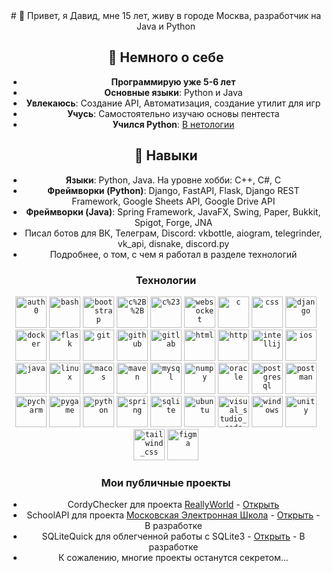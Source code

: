 <div align="center">
# 🧩 Привет, я Давид, мне 15 лет, живу в городе Москва, разработчик на Java и Python
<div/>

## 🎯 Немного о себе
* **Программирую уже 5-6 лет**
* **Основные языки**: Python и Java
* **Увлекаюсь**: Создание API, Автоматизация, создание утилит для игр
* **Учусь**: Самостоятельно изучаю основы пентеста
* **Учился Python**: [В нетологии](https://netology.ru/programs/fullstack-python-dev)

## 💼 Навыки
* **Языки**: Python, Java. На уровне хобби: C++, C#, C
* **Фреймворки (Python)**: Django, FastAPI, Flask, Django REST Framework, Google Sheets API, Google Drive API
* **Фреймворки (Java)**: Spring Framework, JavaFX, Swing, Paper, Bukkit, Spigot, Forge, JNA
* Писал ботов для ВК, Телеграм, Discord: vkbottle, aiogram, telegrinder, vk_api, disnake, discord.py
* Подробнее, о том, с чем я работал в разделе технологий

### Технологии

<div align="center">
 	<code><img width="50" src="https://github.com/marwin1991/profile-technology-icons/blob/main/icons/auth0.png" alt="auth0" title="auth0"/></code>
	<code><img width="50" src="https://github.com/marwin1991/profile-technology-icons/blob/main/icons/bash.png" alt="bash" title="bash"/></code>
	<code><img width="50" src="https://github.com/marwin1991/profile-technology-icons/blob/main/icons/bootstrap.png" alt="bootstrap" title="bootstrap"/></code>
	<code><img width="50" src="https://github.com/marwin1991/profile-technology-icons/blob/main/icons/c%2B%2B.png" alt="c%2B%2B" title="c%2B%2B"/></code>
	<code><img width="50" src="https://github.com/marwin1991/profile-technology-icons/blob/main/icons/c%23.png" alt="c%23" title="c%23"/></code>
 	<code><img width="50" src="https://raw.githubusercontent.com/marwin1991/profile-technology-icons/refs/heads/main/icons/websocket.png" alt="websocket" title="websocket"/></code>
	<code><img width="50" src="https://github.com/marwin1991/profile-technology-icons/blob/main/icons/c.png" alt="c" title="c"/></code>
	<code><img width="50" src="https://github.com/marwin1991/profile-technology-icons/blob/main/icons/css.png" alt="css" title="css"/></code>
	<code><img width="50" src="https://github.com/marwin1991/profile-technology-icons/blob/main/icons/django.png" alt="django" title="django"/></code>
	<code><img width="50" src="https://github.com/marwin1991/profile-technology-icons/blob/main/icons/docker.png" alt="docker" title="docker"/></code>
	<code><img width="50" src="https://github.com/marwin1991/profile-technology-icons/blob/main/icons/flask.png" alt="flask" title="flask"/></code>
	<code><img width="50" src="https://github.com/marwin1991/profile-technology-icons/blob/main/icons/git.png" alt="git" title="git"/></code>
	<code><img width="50" src="https://github.com/marwin1991/profile-technology-icons/blob/main/icons/github.png" alt="github" title="github"/></code>
	<code><img width="50" src="https://github.com/marwin1991/profile-technology-icons/blob/main/icons/gitlab.png" alt="gitlab" title="gitlab"/></code>
	<code><img width="50" src="https://github.com/marwin1991/profile-technology-icons/blob/main/icons/html.png" alt="html" title="html"/></code>
	<code><img width="50" src="https://github.com/marwin1991/profile-technology-icons/blob/main/icons/http.png" alt="http" title="http"/></code>
	<code><img width="50" src="https://github.com/marwin1991/profile-technology-icons/blob/main/icons/intellij.png" alt="intellij" title="intellij"/></code>
	<code><img width="50" src="https://github.com/marwin1991/profile-technology-icons/blob/main/icons/ios.png" alt="ios" title="ios"/></code>
	<code><img width="50" src="https://github.com/marwin1991/profile-technology-icons/blob/main/icons/java.png" alt="java" title="java"/></code>
	<code><img width="50" src="https://github.com/marwin1991/profile-technology-icons/blob/main/icons/linux.png" alt="linux" title="linux"/></code>
 	<code><img width="50" src="https://github.com/marwin1991/profile-technology-icons/blob/main/icons/macos.png" alt="macos" title="macos"/></code>
  <code><img width="50" src="https://github.com/marwin1991/profile-technology-icons/blob/main/icons/maven.png" alt="maven" title="maven"/></code>
  <code><img width="50" src="https://github.com/marwin1991/profile-technology-icons/blob/main/icons/mysql.png" alt="mysql" title="mysql"/></code>
	<code><img width="50" src="https://github.com/marwin1991/profile-technology-icons/blob/main/icons/numpy.png" alt="numpy" title="numpy"/></code>
 	<code><img width="50" src="https://github.com/marwin1991/profile-technology-icons/blob/main/icons/oracle.png" alt="oracle" title="oracle"/></code>
	<code><img width="50" src="https://github.com/marwin1991/profile-technology-icons/blob/main/icons/postgresql.png" alt="postgresql" title="postgresql"/></code>
  <code><img width="50" src="https://github.com/marwin1991/profile-technology-icons/blob/main/icons/postman.png" alt="postman" title="postman"/></code>
	<code><img width="50" src="https://github.com/marwin1991/profile-technology-icons/blob/main/icons/pycharm.png" alt="pycharm" title="pycharm"/></code>
 	<code><img width="50" src="https://github.com/marwin1991/profile-technology-icons/blob/main/icons/pygame.png" alt="pygame" title="pygame"/></code>
  <code><img width="50" src="https://github.com/marwin1991/profile-technology-icons/blob/main/icons/python.png" alt="python" title="python"/></code>
  <code><img width="50" src="https://github.com/marwin1991/profile-technology-icons/blob/main/icons/spring.png" alt="spring" title="spring"/></code>
	<code><img width="50" src="https://github.com/marwin1991/profile-technology-icons/blob/main/icons/sqlite.png" alt="sqlite" title="sqlite"/></code>
 	<code><img width="50" src="https://github.com/marwin1991/profile-technology-icons/blob/main/icons/ubuntu.png" alt="ubuntu" title="ubuntu"/></code>
  <code><img width="50" src="https://github.com/marwin1991/profile-technology-icons/blob/main/icons/visual_studio_code.png" alt="visual_studio_code" title="visual_studio_code"/></code>
	<code><img width="50" src="https://raw.githubusercontent.com/marwin1991/profile-technology-icons/refs/heads/main/icons/windows.png" alt="windows" title="windows"/></code>
	<code><img width="50" src="https://raw.githubusercontent.com/marwin1991/profile-technology-icons/refs/heads/main/icons/unity.png" alt="unity" title="unity"/></code>
 	<code><img width="50" src="https://raw.githubusercontent.com/marwin1991/profile-technology-icons/refs/heads/main/icons/tailwind_css.png" alt="tailwind_css" title="tailwind_css"/></code>
  <code><img width="50" src="https://raw.githubusercontent.com/marwin1991/profile-technology-icons/refs/heads/main/icons/figma.png" alt="figma" title="figma"/></code>
</div>

### Мои публичные проекты
	
- CordyChecker для проекта [ReallyWorld](https://reallyworld.ru/) - [Открыть](https://github.com/DavidZhivaev/CordyChecker)
- SchoolAPI для проекта [Московская Электронная Школа](https://school.mos.ru) - [Открыть](https://github.com/DavidZhivaev/SchoolAPI) - В разработке
- SQLiteQuick для облегченной работы с SQLite3 - [Открыть](https://github.com/DavidZhivaev/SQLiteQuick) - В разработке
- К сожалению, многие проекты останутся секретом...

